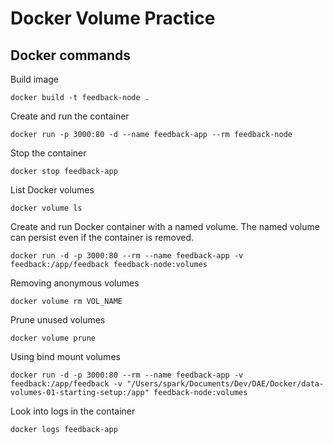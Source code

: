 # Docker Volume Practice

## Docker commands

Build image

```
docker build -t feedback-node .
```

Create and run the container

```
docker run -p 3000:80 -d --name feedback-app --rm feedback-node
```

Stop the container

```
docker stop feedback-app
```

List Docker volumes

```
docker volume ls
```

Create and run Docker container with a named volume.
The named volume can persist even if the container is removed. 

```
docker run -d -p 3000:80 --rm --name feedback-app -v feedback:/app/feedback feedback-node:volumes
```

Removing anonymous volumes

```
docker volume rm VOL_NAME
```

Prune unused volumes

```
docker volume prune
```

Using bind mount volumes

```
docker run -d -p 3000:80 --rm --name feedback-app -v feedback:/app/feedback -v "/Users/spark/Documents/Dev/DAE/Docker/data-volumes-01-starting-setup:/app" feedback-node:volumes
```

Look into logs in the container

```
docker logs feedback-app
```

